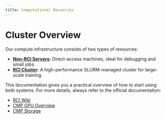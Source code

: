 ```yaml
---
title: Computational Resources
---
```


# Cluster Overview

Our compute infrastructure consists of two types of resources:

- **[Non-RCI Servers](non-rci.html):** Direct-access machines, ideal for debugging and small jobs.
- **[RCI Cluster](rci.html):** A high-performance SLURM-managed cluster for large-scale training.

This documentation gives you a practical overview of how to start using both systems. For more details, always refer to the official documentation:

- [RCI Wiki](https://login.rci.cvut.cz/wiki/how_to_start)
- [CMP GPU Overview](https://k13133.felk.cvut.cz/cmp/gpus)
- [CMP Storage](https://k13133.felk.cvut.cz/cmp/storage)

